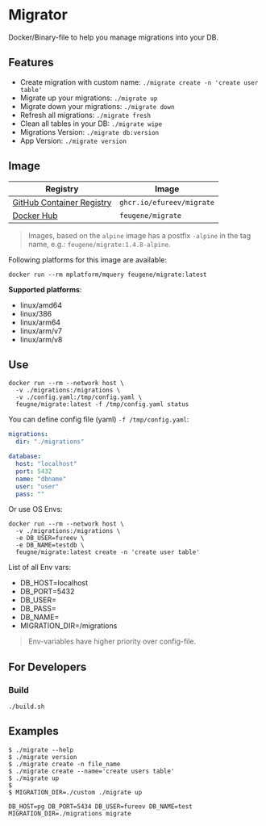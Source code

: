 # Migrator

Docker/Binary-file to help you manage migrations into your DB.

## Features

- Create migration with custom name: `./migrate create -n 'create user table'`
- Migrate up your migrations: `./migrate up`
- Migrate down your migrations: `./migrate down`
- Refresh all migrations: `./migrate fresh`
- Clean all tables in your DB: `./migrate wipe`
- Migrations Version: `./migrate db:version`
- App Version: `./migrate version`

## Image

| Registry                                            | Image                     |
|-----------------------------------------------------|---------------------------|
| [GitHub Container Registry][link_github_containers] | `ghcr.io/efureev/migrate` |
| [Docker Hub][link_docker_tags]                      | `feugene/migrate`         |

> Images, based on the `alpine` image has a postfix `-alpine` in the tag name, e.g.: `feugene/migrate:1.4.8-alpine`.

Following platforms for this image are available:

```shell
docker run --rm mplatform/mquery feugene/migrate:latest
```

**Supported platforms**:

- linux/amd64
- linux/386
- linux/arm64
- linux/arm/v7
- linux/arm/v8

## Use

```shell
docker run --rm --network host \
  -v ./migrations:/migrations \
  -v ./config.yaml:/tmp/config.yaml \
  feugne/migrate:latest -f /tmp/config.yaml status
```

You can define config file (yaml) `-f /tmp/config.yaml`:

```yaml
migrations:
  dir: "./migrations"

database:
  host: "localhost"
  port: 5432
  name: "dbname"
  user: "user"
  pass: ""
```

Or use OS Envs:

```shell
docker run --rm --network host \
  -v ./migrations:/migrations \
  -e DB_USER=fureev \
  -e DB_NAME=testdb \
  feugne/migrate:latest create -n 'create user table'
```

List of all Env vars:

- DB_HOST=localhost
- DB_PORT=5432
- DB_USER=
- DB_PASS=
- DB_NAME=
- MIGRATION_DIR=/migrations


>Env-variables have higher priority over config-file.

## For Developers

### Build

```shell
./build.sh
```

## Examples

```shell
$ ./migrate --help
$ ./migrate version
$ ./migrate create -n file_name
$ ./migrate create --name='create users table'
$ ./migrate up
$
$ MIGRATION_DIR=./custom ./migrate up 
```

```shell
DB_HOST=pg DB_PORT=5434 DB_USER=fureev DB_NAME=test MIGRATION_DIR=./migrations migrate 
```

[link_docker_tags]:https://github.com/efureev/db-migrator/tags
[link_github_containers]:https://github.com/efureev/db-migrator/pkgs/container/migrate